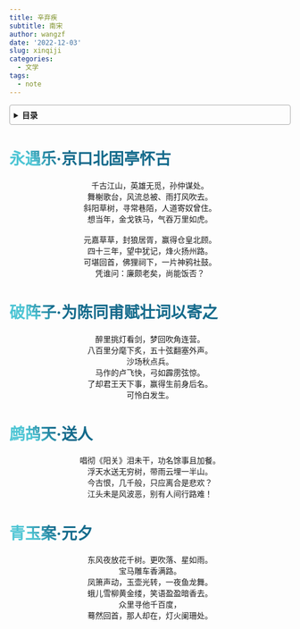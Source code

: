 ```yaml
---
title: 辛弃疾
subtitle: 南宋
author: wangzf
date: '2022-12-03'
slug: xinqiji
categories:
  - 文学
tags:
  - note
---
```


<style>
h1 {
    background-color: #2B90B6;
    background-image: linear-gradient(45deg, #4EC5D4 10%, #146b8c 20%);
    background-size: 100%;
    -webkit-background-clip: text;
    -moz-background-clip: text;
    -webkit-text-fill-color: transparent;
    -moz-text-fill-color: transparent;
}
h2 {
    background-color: #2B90B6;
    background-image: linear-gradient(45deg, #4EC5D4 10%, #146b8c 20%);
    background-size: 100%;
    -webkit-background-clip: text;
    -moz-background-clip: text;
    -webkit-text-fill-color: transparent;
    -moz-text-fill-color: transparent;
}
h3 {
    background-color: #2B90B6;
    background-image: linear-gradient(45deg, #4EC5D4 10%, #146b8c 20%);
    background-size: 100%;
    -webkit-background-clip: text;
    -moz-background-clip: text;
    -webkit-text-fill-color: transparent;
    -moz-text-fill-color: transparent;
}
details {
    border: 1px solid #aaa;
    border-radius: 4px;
    padding: .5em .5em 0;
}
summary {
    font-weight: bold;
    margin: -.5em -.5em 0;
    padding: .5em;
}
details[open] {
    padding: .5em;
}
details[open] summary {
    border-bottom: 1px solid #aaa;
    margin-bottom: .5em;
}
img {
    pointer-events: none;
}
</style>

<details><summary>目录</summary><p>

- [永遇乐·京口北固亭怀古](#永遇乐京口北固亭怀古)
- [破阵子·为陈同甫赋壮词以寄之](#破阵子为陈同甫赋壮词以寄之)
- [鹧鸪天·送人](#鹧鸪天送人)
- [青玉案·元夕](#青玉案元夕)
</p></details><p></p>

# 永遇乐·京口北固亭怀古

<center>千古江山，英雄无觅，孙仲谋处。</center> 
<center>舞榭歌台，风流总被、雨打风吹去。</center>
<center>斜阳草树，寻常巷陌，人道寄奴曾住。</center>
<center>想当年，金戈铁马，气吞万里如虎。</center>
</br>
<center>元嘉草草，封狼居胥，赢得仓皇北顾。</center>
<center>四十三年，望中犹记，烽火扬州路。</center>
<center>可堪回首，佛狸祠下，一片神鸦社鼓。</center>
<center>凭谁问：廉颇老矣，尚能饭否？</center>

# 破阵子·为陈同甫赋壮词以寄之

<center>醉里挑灯看剑，梦回吹角连营。</center>
<center>八百里分麾下炙，五十弦翻塞外声。</center>
<center>沙场秋点兵。</center>
<center>马作的卢飞快，弓如霹雳弦惊。</center>
<center>了却君王天下事，赢得生前身后名。</center>
<center>可怜白发生。</center>

# 鹧鸪天·送人

<center>唱彻《阳关》泪未干，功名馀事且加餐。</center>
<center>浮天水送无穷树，带雨云埋一半山。</center>
<center>今古恨，几千般，只应离合是悲欢？</center>
<center>江头未是风波恶，别有人间行路难！</center>

# 青玉案·元夕

<center>东风夜放花千树。更吹落、星如雨。</center>
<center>宝马雕车香满路。</center>
<center>凤箫声动，玉壶光转，一夜鱼龙舞。</center>

<center>蛾儿雪柳黄金缕，笑语盈盈暗香去。</center>
<center>众里寻他千百度，</center>
<center>蓦然回首，那人却在，灯火阑珊处。</center>
